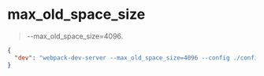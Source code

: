 # max_old_space_size
> --max_old_space_size=4096.

```json
{
  "dev": "webpack-dev-server --max_old_space_size=4096 --config ./config/webpack.config.js"
}
```
